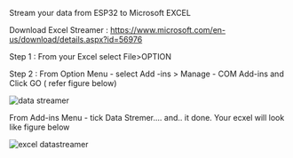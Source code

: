 Stream your data from ESP32 to Microsoft EXCEL

Download Excel Streamer : https://www.microsoft.com/en-us/download/details.aspx?id=56976 

Step 1 : From your Excel select File>OPTION 

Step 2 : From Option Menu - select Add -ins > Manage - COM Add-ins and Click GO ( refer figure below)

![data streamer](https://github.com/Husainiaza/datastreamer/assets/148662620/28741b53-2e11-4776-992d-53d375e3e8ed)

From Add-ins Menu - tick Data Stremer.... and.. it done. Your ecxel will look like figure below

![excel datastreamer](https://github.com/Husainiaza/datastreamer/assets/148662620/5d6d5a41-b038-46d4-9f5c-7ddf5ab65a07)








